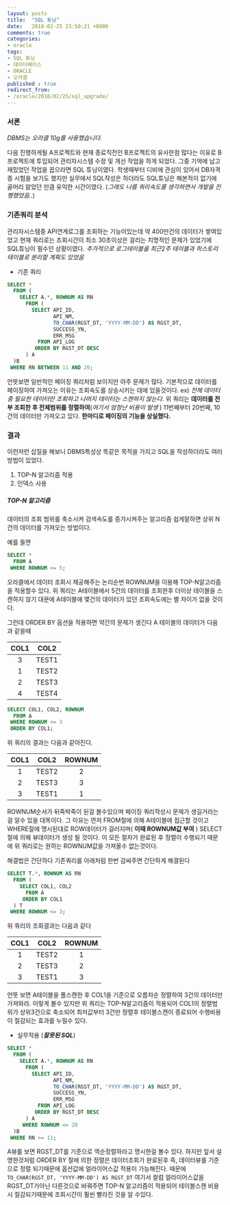 ```yaml
---
layout: posts
title:  "SQL 튜닝"
date:   2018-02-25 23:50:21 +0900
comments: true
categories:
- oracle
tags:
- SQL 튜닝
- 데이터베이스
- ORACLE
- 오라클
published : true
redirect_from:
- /oracle/2018/02/25/sql_upgrade/
---
```


### 서론
_DBMS는 오라클 10g를 사용했습니다._

다음 진행하게될 A프로젝트와 현재 종료직전인 B프로젝트의 유사한점 많다는 이유로 B프로젝트에 투입되어 관리자시스템 수정 및 개선 작업을 하게 되었다.
그중 기억에 남고 재밌었던 작업을 꼽으라면 SQL 튜닝이였다.
학생때부터 디비에 관심이 있어서 DB자격증 시험을 보기도 했지만 실무에서 SQL작성은 하더라도 SQL튜닝은 해본적이 없기에 골머리 앓았던 만큼 유익한 시간이였다. (_그래도 나름 쿼리속도를 생각하면서 개발을 진행했었음.._)

### 기존쿼리 분석

관리자시스템중 API연계로그를 조회하는 기능이있는데 약 400만건의 데이터가 쌓여있었고 현재 쿼리로는 조회시간이 최소 30초이상은 걸리는 치명적인 문제가 있었기에 SQL튜닝이 필수인 상황이였다.
 _추가적으로 로그테이블을 최근2주 테이블과 히스토리테이블로 분리할 계획도 있었음_

- 기존 쿼리
``` SQL
SELECT *
  FROM (
    SELECT A.*, ROWNUM AS RN
      FROM (
        SELECT API_ID,
               API_NM,
               TO_CHAR(RGST_DT, 'YYYY-MM-DD') AS RGST_DT,
               SUCCESS_YN,
               ERR_MSG
          FROM API_LOG
         ORDER BY RGST_DT DESC
      ) A
  )B
 WHERE RN BETWEEN 11 AND 20;
```
언뜻보면 일반적인 페이징 쿼리처럼 보이지만 아주 문제가 많다.
기본적으로 데이터를 페이징하여 가져오는 이유는 조회속도를 상승시키는 데에 있을것이다. ex) _전체 데이터중 필요한 데이터만 조회하고 나머지 데이터는 스캔하지 않는다._
위 쿼리는 **데이터를 전부 조회한 후 전체범위를 정렬하여**(_여기서 엄청난 비용이 발생_ ) 11번째부터 20번째, 10건의 데이터만 가져오고 있다.
**한마디로 페이징의 기능을 상실했다.**

### 결과
이런저런 삽질을 해보니 DBMS특성상 똑같은 목적을 가지고 SQL을 작성하더라도 여러방법이 있었다.
1. TOP-N 알고리즘 적용
2. 인덱스 사용

##### TOP-N 알고리즘
데이터의 조회 범위를 축소시켜 검색속도를 증가시켜주는 알고리즘
쉽게말하면 상위 N건의 데이터를 가져오는 방법이다.


예를 들면
``` SQL
SELECT *
  FROM A
 WHERE ROWNUM <= 5;
```
오라클에서 데이터 조회시 제공해주는 논리순번 ROWNUM을 이용해 TOP-N알고리즘을 적용할수 있다. 위 쿼리는 A테이블에서 5건의 데이터를 조회한후 더이상 테이블을 스캔하지 않기 대문에 A테이블에 몇건의 데이터가 있던 조회속도에는 별 차이가 없을 것이다.

그런데 ORDER BY 옵션을 적용하면 약간의 문제가 생긴다
A 테이블의 데이터가 다음과 같을때

| COL1 | COL2 |
| :------: | :-------: |
| 3 | TEST1 |
| 1 | TEST2 |
| 2 | TEST3 |
| 4 | TEST4 |


``` SQL
SELECT COL1, COL2, ROWNUM
  FROM A
 WHERE ROWNUM <= 3
 ORDER BY COL1;
```
위 쿼리의 결과는 다음과 같아진다.

| COL1    | COL2     | ROWNUM |
| :---: | :---: | :---: |
| 1       | TEST2    | 2      |
| 2       | TEST3    | 3      |
| 3       | TEST1    | 1      |


ROWNUM순서가 뒤죽박죽이 된걸 볼수있으며 페이징 쿼리작성시 문제가 생길거라는걸 알수 있을 대목이다.
그 이유는 먼저 FROM절에 의해 A테이블에 접근할 것이고 WHERE절에 명시된대로 ROW데이터가 걸러지며( __이때 ROWNUM값 부여__ ) SELECT절에 의해 뷰데이터가 생성 될 것이다.
이 모든 절차가 완료된 후 정렬이 수행되기 때문에 위 쿼리로는 원하는 ROWNUM값을 가져올수 없는것이다.

해결법은 간단하다 기존쿼리를 아래처럼 한번 감싸주면 간단하게 해결된다
``` SQL
SELECT T.*, ROWNUM AS RN
  FROM (
    SELECT COL1, COL2
      FROM A
     ORDER BY COL1
  ) T
 WHERE ROWNUM <= 3;
```
위 쿼리의 조회결과는 다음과 같다

| COL1    | COL2     | ROWNUM |
| :------: | :-------: | :-----: |
| 1       | TEST2    | 1      |
| 2       | TEST3    | 2      |
| 3       | TEST1    | 3      |


언뜻 보면 A테이블을 풀스캔한 후 COL1을 기준으로 오름차순 정렬하여 3건의 데이터만 가져와라. 이렇게 볼수 있지만 위 쿼리는 TOP-N알고리즘이 적용되어  COL1의 정렬범위가 상위3건으로 축소되어 최저값부터 3건만 정렬후 테이블스캔이 종료되어 수행비용이 절감되는 효과를 누릴수 있다.

- 실무적용 (**_잘못된 SQL_**)
``` SQL
SELECT *
  FROM (
    SELECT A.*, ROWNUM AS RN
      FROM (
        SELECT API_ID,
               API_NM,
               TO_CHAR(RGST_DT, 'YYYY-MM-DD') AS RGST_DT,
               SUCCESS_YN,
               ERR_MSG
          FROM API_LOG
         ORDER BY RGST_DT DESC
      ) A
     WHERE ROWNUM <= 20
  )B
 WHERE RN >= 11;
```
A뷰를 보면 RGST_DT를 기준으로 역순정렬하라고 명시한걸 볼수 있다. 하지만 앞서 설명한것처럼 ORDER BY 절에 의한 정렬은 데이터조회가 완료된후 즉, 데이터뷰를 기준으로 정렬 되기때문에 옵션값에 얼라이어스값 적용이 가능해진다. 때문에 `TO_CHAR(RGST_DT, 'YYYY-MM-DD') AS RGST_DT` 여기서 컬럼 얼라이어스값을 RGST_DT가아닌 다른것으로 바꿔주면 TOP-N 알고리즘이 적용되어 테이블스캔 비용시 절감되기때문에 조회시간이 훨씬 빨라진 것을 알 수있다.
